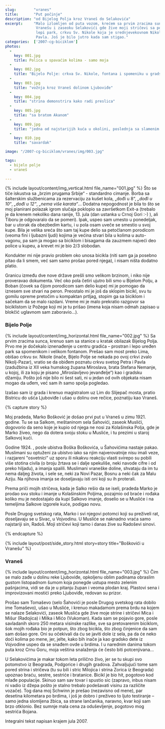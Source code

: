 ```yaml
---
slug:        "vranes"
title:       "Put počinje"
description: "od Bijelog Polja kroz Vraneš do Selakovića"
excerpt:     "Malo izlomljen od puta vozom, krećem sa prvim zracima sunca sa bjelopoljske železničke stanice prema
              Vranešu i zaseoku Selakovići gde žive moji stričevi sa porodicama. Usput obilazim Bijelo Polje, mali
              lepi park, crkvu Sv. Nikole koja je srednjevekovnom Nikolj-pazaru dala ime i čuvenu crkvu Sv. Petra i
              Pavla. Još je bilo jutro kada sam stigao."
categories:  ['2007-cg-biciklom']
photos:
  -
    key: 001.jpg
    title: Polica u spavaćim kolima - samo moja
  -
    key: 002.jpg
    title: "Bijelo Polje: crkva Sv. Nikole, fontana i spomeniku u gradskom parku, crkva Sv. Petra i Pavla"
  -
    key: 003.jpg
    title: "vožnja kroz Vraneš dolinom Ljuboviđe"
  -
    key: 004.jpg
    title: "strina demonstrira kako radi preslica"
  -
    key: 005.jpg
    title: "sa bratom Akanom"
  -
    key: 009.jpg
    title: "jedna od najstarijih kuća u okolini, poslednja sa slamenim krovom"
  -
    key: 010.jpg
    title: "savardak"

image: "/2007-cg-biciklom/vranes/img/003.jpg"

tags:
  - bijelo polje
  - vraneš
  
---
```


{% include layout/content/img_vertical.html file_name="001.jpg" %}
Što se tiče iskustva sa „brzim prugama Srbije“ - standardno cimanje. Borba sa šalterskim službenicama za rezervaciju za kušet 
kola, „dođi u 8“, *„dođi u 10“*, *„dođi u 12“*, *„nema više karata“*... Dodatna nepogodnost je bila to što se moj planirani 
polazak igrom slučaja poklopio sa završetkom Exit-a (trebalo je da krenem nekoliko dana ranije, 13. jula (dan ustanka u 
Crnoj Gori :-) ), ali Tiboru je odgovaralo da se pomeri). Ipak, uspeo sam umesto u ponedeljak, bar u utorak da obezbedim kartu, 
i u pola osam uveče se smestio u svoj kupe. Bila je velika sreća što sam taj kupe delio sa petočlanom porodicom (veoma 
fini i ljubazni ljudi) kojima je većina stvari bila u kolima u auto-vagonu, pa sam ja mogao sa biciklom i bisagama da 
zauzmem najveći deo police u kupeu, a krevet mi je bio 2/3 slobodan.

Kondukter mi nije pravio problem oko unosa bicikla (niti sam ga ja posebno pitao da li smem, već sam samo prošao pored 
njega), i nisam ništa dodatno platio. 

Granicu između dve nove države prešli smo velikom brzinom, i niko nije proveravao dokumenta. Već oko pola četiri ujutro 
bili smo u Bijelom Polju, a Boban (čovek sa čijom porodicom sam delio kupe) mi je pomogao da iznesem sve stvari na peron. 
Preostalo mi je još da sklopim bicikl, svu tu gomilu opreme pretočim u kompaktan prtljag, stopim ga sa biciklom i 
sačekam da se malo razdani. Vreme mi je malo prekratio razgovor sa biciklistom iz Požege koji mi je tu prišao 
(imena koja nisam odmah zapisao u blokčić uglavnom sam zaboravio...). 

### Bijelo Polje

{% include layout/content/img_horizontal.html file_name="002.jpg" %}
Sa prvim zracima sunca, krenuo sam sa stanice u kratak obilazak Bijelog Polja. Prvo me je dočekalo iznenađenje u centru 
gradića – prostran i lepo uređen park sa spomenikom i velikom fontanom. Prešao sam most preko Lima, obišao crkvu sv. 
Nikole (inače, Bijelo Polje se nekada po ovoj crkvi zvalo Nikolj-Pazar), vratio se da obiđem poznatu crkvu svetog Petra 
i Pavla (zadužbina iz XII veka humskog župana Miroslava, brata Stefana Nemanje, u kojoj, ili za koju je pisano 
„Miroslavljevo jevanđelje“) kao i gradsku džamiju. Pošto još nije bilo ni šest sati, ni u jedan od ovih objekata nisam 
mogao da uđem, već sam ih samo spolja pogledao. 

Izašao sam iz grada i krenuo magistralom uz Lim do Slijepač mosta, pratio Bistricu do ušća Ljuboviđe i ušao u dolinu 
ove rečice, poznatiju kao Vraneš. 

{% capture story %}
<p>Moj pradeda, Marko Bošković je došao prvi put u Vraneš u zimu 1921. godine. Tu se sa Salkom, meštaninom sela Šahovići, 
zaseok Muslići, dogovorio da seno koje je kupio od njega ne nosi za Kolašinska Polja, gde je Marko živeo, nego da  
dotera svoju stoku u Musliće, i tu prezimi u staroj Salkovoj kući.</p> 

<p>Godine 1924. , posle ubistva Boška Boškovića, u Šahovićima nastaje pakao. Muslimani su optuženi za ubistvo iako sa njim 
najverovatnije nisu imali veze, i razjareni "osvetnici" uz sporu ili nikakvu reakciju vlasti svirepo su pobili više 
stotina civila (o broju žrtava se i dalje spekuliše, neki navode cifre i od preko hiljadu), a imanja spalili. 
Muslimani vraneške doline, shvataju da im tu nema daljeg života, i sele se, neki za Novi Pazar, Bosnu a neki čak za 
Malu Aziju. Na njihova imanja se doseljavaju isti oni koji su ih proterali.</p> 

<p>Prema priči mojih stričeva, kada je Salko rešio da se iseli, pradeda Marko je prodao svu stoku i imanje u Kolašinskim 
Poljima, pozajmio od braće i rođaka koliko mu je nedostajalo da kupi Salkovo imanje, doselio se u Musliće i na 
temeljima Salkove izgorele kuće, podigao novu.</p>

<p>Posle Drugog svetskog rata, Marko i svi njegovi potomci koji su preživeli rat, doseljavaju se u Sivac, u Vojvodinu. U 
Musliće se naknadno vraća samo najstariji sin, Radoš. Moji stričevi koji tamo i danas žive su Radoševi sinovi.</p> 
{% endcapture %}

{% include layout/post/side_story.html story=story title="Boškovići u Vranešu" %}

### Vraneš 

{% include layout/content/img_horizontal.html file_name="003.jpg" %}
Čim se malo zađe u dolinu reke Ljuboviđe, opkoljenu oblim padinama obraslim gustom listopadnom šumom koja ponegde 
ustupa mesto zelenim pašnjacima, vidi se da je u pitanju župan i veoma plodan kraj. Plastovi sena i improvizovani 
mostići preko Ljuboviđe, redovan su prizor. 

Prošao sam Tomaševo (selo Šahovići je posle Drugog svetskog rata dobilo ime Tomaševo), ušao u Musliće, i krenuo 
makadamom prema brdu na kojem se nalaze Selakovići, zaseok Muslića gde žive moje strine i stričevi Mica i Mišur 
(Radojica) i Milka i Mićo (Vukoman). Kada sam se pojavio gore, posle savladanih skoro 250 metara visinske razlike, sve 
sa pretovarenim biciklom, šok mojih rođaka bio je potpun, što zbog bicikla, što zbog činjenice da sam sam došao gore. 
Oni su očekivali da ću se javiti dole iz sela, pa da će neko doći kolima po mene, jer, jelte, kako bih inače ja kao 
gradsko dete iz Vojvodine uspeo da se snađem ovde u brdima. I u narednim danima tokom puta kroz Crnu Goru, moja veština 
snalaženja će često biti potcenjivana... 

U Selakovićima je makar tokom leta prilično živo, jer se tu skupi svo potomstvo iz Beograda, Podgorice i drugih gradova. 
Zahvaljujući tome sam pored strina i stričeva (tu su bili i stric Milojica i strina Zorica iz Beograda) upoznao braću, 
sestre, sestriće i bratanice. Bicikl je bio hit, pogotovo kod mlađe populacije. Skinuo sam sav tovar i spustio sic 
(zapravo, inbus nisam ni vadio iz džepa pošto je stalno trebalo podešavati visinu za različite vozače). Tog dana moj 
Schwinn je prešao (nezavisno od mene), par desetina kilometara po brdima, i još je dobro i preživeo to ljuto testiranje 
– samo jedna slomljena žbica, sa strane lančanika, naravno, kvar koji sam brzo otklonio. Bez sumnje mala cena za 
oduševljenje, pogotovo mog sestrića Bojana. 

<span class="caption text-muted pull-right">Integralni tekst napisan krajem jula 2007.</span>